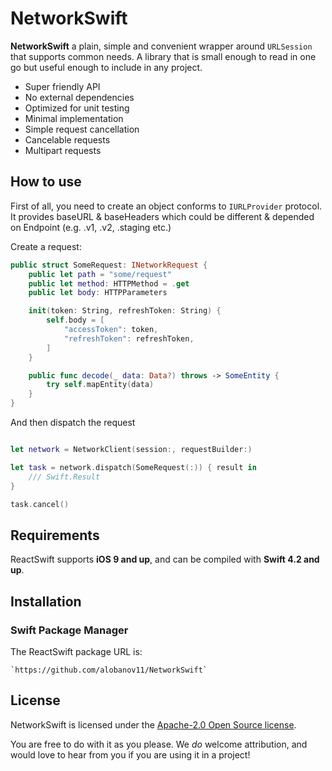 # NetworkSwift


**NetworkSwift** a plain, simple and convenient wrapper around `URLSession` that supports common needs. A library that is small enough to read in one go but useful enough to include in any project.

- Super friendly API
- No external dependencies
- Optimized for unit testing
- Minimal implementation
- Simple request cancellation
- Cancelable requests
- Multipart requests



## How to use

First of all, you need to create an object conforms to `IURLProvider` protocol. It provides baseURL & baseHeaders which could be different & depended on Endpoint (e.g. .v1, .v2, .staging etc.)

Create a request:

```swift
public struct SomeRequest: INetworkRequest {
    public let path = "some/request"
    public let method: HTTPMethod = .get
    public let body: HTTPParameters

    init(token: String, refreshToken: String) {
        self.body = [
            "accessToken": token,
            "refreshToken": refreshToken,
        ]
    }

    public func decode(_ data: Data?) throws -> SomeEntity {
        try self.mapEntity(data)
    }
}
```

And then dispatch the request

```swift

let network = NetworkClient(session:, requestBuilder:)

let task = network.dispatch(SomeRequest(:)) { result in
    /// Swift.Result
}

task.cancel()
```

## Requirements

ReactSwift supports **iOS 9 and up**, and can be compiled with **Swift 4.2 and up**.



## Installation

### Swift Package Manager

The ReactSwift package URL is:

```
`https://github.com/alobanov11/NetworkSwift`
```



## License

NetworkSwift is licensed under the [Apache-2.0 Open Source license](http://choosealicense.com/licenses/apache-2.0/).

You are free to do with it as you please.  We _do_ welcome attribution, and would love to hear from you if you are using it in a project!
